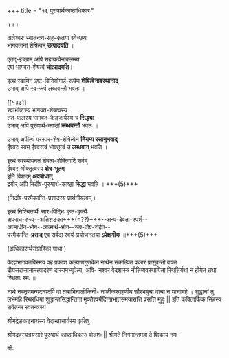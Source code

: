 +++
title = "१६ पुरुषार्थकाष्ठाधिकारः"

+++




अत्रेश्वरः स्वातन्त्र्य-सह-कृतया स्वेच्छया  
भागवतानां शेषित्वम् **उत्पादयति** । 

एतद्-इच्छाम् अपि सहायत्वेनावलम्ब्य  
एषां भागवत-शेषत्वं **चोत्पादयति**। 


इत्थं स्वामिन इष्ट-विनियोगार्ह-रूपेण **शेषित्वेनावस्थानाद्**  
उभाव् अपि स्व-रूपं लब्धवन्तौ भवतः । 

[[१३३]]  
स्वाभीष्टस्य भागवत-शेषत्वस्य  
तत्-फलस्य भागवत-कैङ्कर्यस्य च **सिद्ध्या**  
उभाव् अपि पुरुषार्थ-काष्ठां **लब्धवन्तौ** भवतः ।  

उभाव् अपीत्थं परस्पर-शेष-शेषित्वेन **नियम्य रसानुभवाद्**  
ईश्वरः स्वम् ईश्वरत्वं भोक्तृत्वं च **लब्धवान्** भवति ।  

इत्थं स्वस्योपनतं शेषत्व-शेषित्वादि सर्वम्  
ईश्वर-भोक्तृत्वस्य **शेष-भूतम्**  
इति विशदम् **अवबोधात्**  
द्वयोर् अपि निर्दोष-पुरुषार्थ-काष्ठा **सिद्धा** भवति । +++(5)+++

(निर्दोष-परमैकान्ति-प्रसादस्य प्रार्थनीयत्वम् ) 

इत्थं निश्चितार्थैः सार-विद्भिः कृत-कृत्यैः  
अपराध-रुच्य्--अतिशङ्का+++(=??)+++--अन्य-देवता-स्पर्श--  
अत्माधीन-भोग--आत्मार्थ-भोग--रूप-दोष-रहित--   
परमैकान्ति-**प्रसाद** एव सर्वदा स्वयं-प्रयोजनतया **ऽपेक्षणीयः** ॥+++(5)+++ 

(अधिकारार्थसंग्राहिका गाथा ) 

वेदज्ञभागवतविस्मय वह प्रकाश कल्याणगुणकेन नाथेन संकल्पित प्रकारं प्राशुवन्तो वयंत दीयसदासानामत्यादरेण दास्यमभ्युपेत्य, अवि- नश्वर वेदशास्त्र नीतिव्यवस्थापिता स्थितिर्यथा न हीयेत तथा स्थिताः स्मः ॥ 

नाथे नस्तृणमन्यदन्यदपि वा तन्नाभिनालीकिनी- नालीकस्पृहणीय सौरभमुचा वाचा न याचामहे । शुद्धानां तु लभेमहि स्थिरधियां शुद्धान्तसिद्धान्तिनां मुक्तैश्वर्यदिनप्रभातसमयासत्ति प्रसत्ति मुहुः || इति कवितार्किक सिंहस्य सर्वतन्त्र स्वतन्त्रस्य 

श्रीमद्वेङ्कटनाथस्य वेदान्ताचार्यस्य कृतिषु 

श्रीमद्रहस्यत्रयसारे पुरुषार्थ काष्ठाधिकारः षोडशः || श्रीमते निगमान्तमहा दे शिकाय नमः 

श्रीः 

